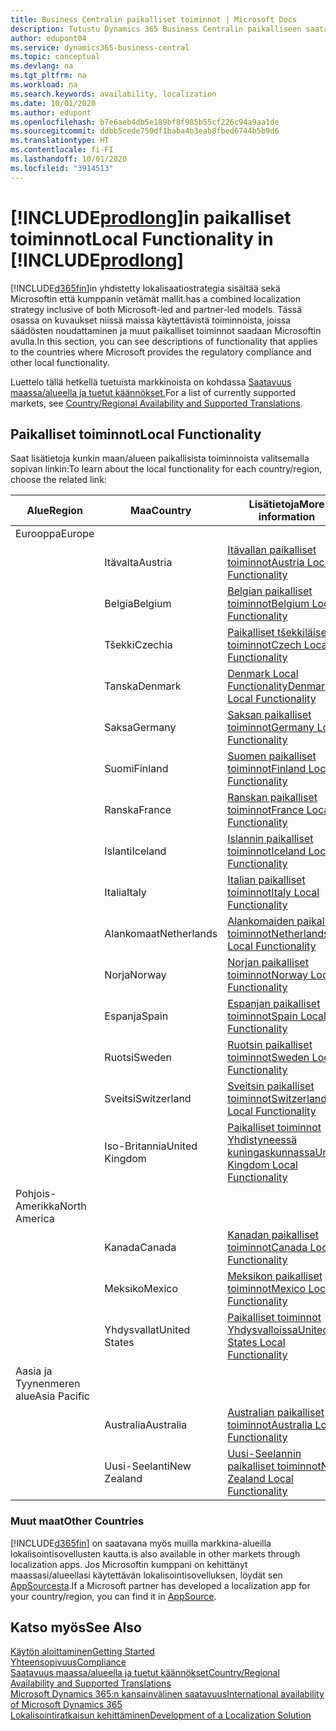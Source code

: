 ```yaml
---
title: Business Centralin paikalliset toiminnot | Microsoft Docs
description: Tutustu Dynamics 365 Business Centralin paikalliseen saatavuuteen ja säädösten noudattamiseen.
author: edupont04
ms.service: dynamics365-business-central
ms.topic: conceptual
ms.devlang: na
ms.tgt_pltfrm: na
ms.workload: na
ms.search.keywords: availability, localization
ms.date: 10/01/2020
ms.author: edupont
ms.openlocfilehash: b7e6aeb4db5e189bf8f985b55cf226c94a9aa1de
ms.sourcegitcommit: ddbb5cede750df1baba4b3eab8fbed6744b5b9d6
ms.translationtype: HT
ms.contentlocale: fi-FI
ms.lasthandoff: 10/01/2020
ms.locfileid: "3914513"
---
```

# <a name="local-functionality-in-prodlong"></a><span data-ttu-id="531a3-103">[!INCLUDE[prodlong](includes/prodlong.md)]in paikalliset toiminnot</span><span class="sxs-lookup"><span data-stu-id="531a3-103">Local Functionality in [!INCLUDE[prodlong](includes/prodlong.md)]</span></span>

[!INCLUDE[d365fin](includes/d365fin_md.md)]<span data-ttu-id="531a3-104">in yhdistetty lokalisaatiostrategia sisältää sekä Microsoftin että kumppanin vetämät mallit.</span><span class="sxs-lookup"><span data-stu-id="531a3-104">has a combined localization strategy inclusive of both Microsoft-led and partner-led models.</span></span> <span data-ttu-id="531a3-105">Tässä osassa on kuvaukset niissä maissa käytettävistä toiminnoista, joissa säädösten noudattaminen ja muut paikalliset toiminnot saadaan Microsoftin avulla.</span><span class="sxs-lookup"><span data-stu-id="531a3-105">In this section, you can see descriptions of functionality that applies to the countries where Microsoft provides the regulatory compliance and other local functionality.</span></span>  

<span data-ttu-id="531a3-106">Luettelo tällä hetkellä tuetuista markkinoista on kohdassa [Saatavuus maassa/alueella ja tuetut käännökset.](/dynamics365/business-central/dev-itpro/compliance/apptest-countries-and-translations?toc=/dynamics365/business-central/toc.json)</span><span class="sxs-lookup"><span data-stu-id="531a3-106">For a list of currently supported markets, see [Country/Regional Availability and Supported Translations](/dynamics365/business-central/dev-itpro/compliance/apptest-countries-and-translations?toc=/dynamics365/business-central/toc.json).</span></span>  

## <a name="local-functionality"></a><span data-ttu-id="531a3-107">Paikalliset toiminnot</span><span class="sxs-lookup"><span data-stu-id="531a3-107">Local Functionality</span></span>

<span data-ttu-id="531a3-108">Saat lisätietoja kunkin maan/alueen paikallisista toiminnoista valitsemalla sopivan linkin:</span><span class="sxs-lookup"><span data-stu-id="531a3-108">To learn about the local functionality for each country/region, choose the related link:</span></span>

| <span data-ttu-id="531a3-109">Alue</span><span class="sxs-lookup"><span data-stu-id="531a3-109">Region</span></span> | <span data-ttu-id="531a3-110">Maa</span><span class="sxs-lookup"><span data-stu-id="531a3-110">Country</span></span> | <span data-ttu-id="531a3-111">Lisätietoja</span><span class="sxs-lookup"><span data-stu-id="531a3-111">More information</span></span> |
| --- | --- |--- |
| <span data-ttu-id="531a3-112">Eurooppa</span><span class="sxs-lookup"><span data-stu-id="531a3-112">Europe</span></span> |  | |
|        | <span data-ttu-id="531a3-113">Itävalta</span><span class="sxs-lookup"><span data-stu-id="531a3-113">Austria</span></span> | [<span data-ttu-id="531a3-114">Itävallan paikalliset toiminnot</span><span class="sxs-lookup"><span data-stu-id="531a3-114">Austria Local Functionality</span></span>](localfunctionality/austria/austria-local-functionality.md) |
|        | <span data-ttu-id="531a3-115">Belgia</span><span class="sxs-lookup"><span data-stu-id="531a3-115">Belgium</span></span> | [<span data-ttu-id="531a3-116">Belgian paikalliset toiminnot</span><span class="sxs-lookup"><span data-stu-id="531a3-116">Belgium Local Functionality</span></span>](localfunctionality/belgium/belgium-local-functionality.md) |
|        | <span data-ttu-id="531a3-117">Tšekki</span><span class="sxs-lookup"><span data-stu-id="531a3-117">Czechia</span></span> | [<span data-ttu-id="531a3-118">Paikalliset tšekkiläiset toiminnot</span><span class="sxs-lookup"><span data-stu-id="531a3-118">Czech Local Functionality</span></span>](localfunctionality/czech/czech-local-functionality.md) |
|        | <span data-ttu-id="531a3-119">Tanska</span><span class="sxs-lookup"><span data-stu-id="531a3-119">Denmark</span></span> | [<span data-ttu-id="531a3-120">Denmark Local Functionality</span><span class="sxs-lookup"><span data-stu-id="531a3-120">Denmark Local Functionality</span></span>](localfunctionality/denmark/denmark-local-functionality.md) |
|        | <span data-ttu-id="531a3-121">Saksa</span><span class="sxs-lookup"><span data-stu-id="531a3-121">Germany</span></span> | [<span data-ttu-id="531a3-122">Saksan paikalliset toiminnot</span><span class="sxs-lookup"><span data-stu-id="531a3-122">Germany Local Functionality</span></span>](localfunctionality/germany/germany-local-functionality.md) |
|        | <span data-ttu-id="531a3-123">Suomi</span><span class="sxs-lookup"><span data-stu-id="531a3-123">Finland</span></span> | [<span data-ttu-id="531a3-124">Suomen paikalliset toiminnot</span><span class="sxs-lookup"><span data-stu-id="531a3-124">Finland Local Functionality</span></span>](localfunctionality/finland/finland-local-functionality.md) |
|        | <span data-ttu-id="531a3-125">Ranska</span><span class="sxs-lookup"><span data-stu-id="531a3-125">France</span></span> | [<span data-ttu-id="531a3-126">Ranskan paikalliset toiminnot</span><span class="sxs-lookup"><span data-stu-id="531a3-126">France Local Functionality</span></span>](localfunctionality/france/france-local-functionality.md) |
|        | <span data-ttu-id="531a3-127">Islanti</span><span class="sxs-lookup"><span data-stu-id="531a3-127">Iceland</span></span> | [<span data-ttu-id="531a3-128">Islannin paikalliset toiminnot</span><span class="sxs-lookup"><span data-stu-id="531a3-128">Iceland Local Functionality</span></span>](localfunctionality/iceland/iceland-local-functionality.md) |
|        | <span data-ttu-id="531a3-129">Italia</span><span class="sxs-lookup"><span data-stu-id="531a3-129">Italy</span></span> | [<span data-ttu-id="531a3-130">Italian paikalliset toiminnot</span><span class="sxs-lookup"><span data-stu-id="531a3-130">Italy Local Functionality</span></span>](localfunctionality/italy/italy-local-functionality.md) |
|        | <span data-ttu-id="531a3-131">Alankomaat</span><span class="sxs-lookup"><span data-stu-id="531a3-131">Netherlands</span></span> | [<span data-ttu-id="531a3-132">Alankomaiden paikalliset toiminnot</span><span class="sxs-lookup"><span data-stu-id="531a3-132">Netherlands Local Functionality</span></span>](localfunctionality/netherlands/netherlands-local-functionality.md) |
|        | <span data-ttu-id="531a3-133">Norja</span><span class="sxs-lookup"><span data-stu-id="531a3-133">Norway</span></span> | [<span data-ttu-id="531a3-134">Norjan paikalliset toiminnot</span><span class="sxs-lookup"><span data-stu-id="531a3-134">Norway Local Functionality</span></span>](localfunctionality/norway/norway-local-functionality.md) |
|        | <span data-ttu-id="531a3-135">Espanja</span><span class="sxs-lookup"><span data-stu-id="531a3-135">Spain</span></span> | [<span data-ttu-id="531a3-136">Espanjan paikalliset toiminnot</span><span class="sxs-lookup"><span data-stu-id="531a3-136">Spain Local Functionality</span></span>](localfunctionality/spain/spain-local-functionality.md) |
|        | <span data-ttu-id="531a3-137">Ruotsi</span><span class="sxs-lookup"><span data-stu-id="531a3-137">Sweden</span></span> | [<span data-ttu-id="531a3-138">Ruotsin paikalliset toiminnot</span><span class="sxs-lookup"><span data-stu-id="531a3-138">Sweden Local Functionality</span></span>](localfunctionality/sweden/sweden-local-functionality.md) |
|        | <span data-ttu-id="531a3-139">Sveitsi</span><span class="sxs-lookup"><span data-stu-id="531a3-139">Switzerland</span></span> | [<span data-ttu-id="531a3-140">Sveitsin paikalliset toiminnot</span><span class="sxs-lookup"><span data-stu-id="531a3-140">Switzerland Local Functionality</span></span>](localfunctionality/switzerland/switzerland-local-functionality.md) |
|        | <span data-ttu-id="531a3-141">Iso-Britannia</span><span class="sxs-lookup"><span data-stu-id="531a3-141">United Kingdom</span></span> | [<span data-ttu-id="531a3-142">Paikalliset toiminnot Yhdistyneessä kuningaskunnassa</span><span class="sxs-lookup"><span data-stu-id="531a3-142">United Kingdom Local Functionality</span></span>](localfunctionality/unitedkingdom/united-kingdom-local-functionality.md) |
| <span data-ttu-id="531a3-143">Pohjois-Amerikka</span><span class="sxs-lookup"><span data-stu-id="531a3-143">North America</span></span> |       |  |
|        | <span data-ttu-id="531a3-144">Kanada</span><span class="sxs-lookup"><span data-stu-id="531a3-144">Canada</span></span>|[<span data-ttu-id="531a3-145">Kanadan paikalliset toiminnot</span><span class="sxs-lookup"><span data-stu-id="531a3-145">Canada Local Functionality</span></span>](localfunctionality/canada/canada-local-functionality.md) |
|        | <span data-ttu-id="531a3-146">Meksiko</span><span class="sxs-lookup"><span data-stu-id="531a3-146">Mexico</span></span> | [<span data-ttu-id="531a3-147">Meksikon paikalliset toiminnot</span><span class="sxs-lookup"><span data-stu-id="531a3-147">Mexico Local Functionality</span></span>](localfunctionality/mexico/mexico-local-functionality.md) |
|        | <span data-ttu-id="531a3-148">Yhdysvallat</span><span class="sxs-lookup"><span data-stu-id="531a3-148">United States</span></span>|[<span data-ttu-id="531a3-149">Paikalliset toiminnot Yhdysvalloissa</span><span class="sxs-lookup"><span data-stu-id="531a3-149">United States Local Functionality</span></span>](localfunctionality/unitedstates/united-states-local-functionality.md) |
| <span data-ttu-id="531a3-150">Aasia ja Tyynenmeren alue</span><span class="sxs-lookup"><span data-stu-id="531a3-150">Asia Pacific</span></span> |       |  |
|        | <span data-ttu-id="531a3-151">Australia</span><span class="sxs-lookup"><span data-stu-id="531a3-151">Australia</span></span> | [<span data-ttu-id="531a3-152">Australian paikalliset toiminnot</span><span class="sxs-lookup"><span data-stu-id="531a3-152">Australia Local Functionality</span></span>](localfunctionality/australia/australia-local-functionality.md) |
|        | <span data-ttu-id="531a3-153">Uusi-Seelanti</span><span class="sxs-lookup"><span data-stu-id="531a3-153">New Zealand</span></span> | [<span data-ttu-id="531a3-154">Uusi-Seelannin paikalliset toiminnot</span><span class="sxs-lookup"><span data-stu-id="531a3-154">New Zealand Local Functionality</span></span>](localfunctionality/newzealand/new-zealand-local-functionality.md) |

### <a name="other-countries"></a><span data-ttu-id="531a3-155">Muut maat</span><span class="sxs-lookup"><span data-stu-id="531a3-155">Other Countries</span></span>

[!INCLUDE[d365fin](includes/d365fin_md.md)] <span data-ttu-id="531a3-156">on saatavana myös muilla markkina-alueilla lokalisointisovellusten kautta.</span><span class="sxs-lookup"><span data-stu-id="531a3-156">is also available in other markets through localization apps.</span></span> <span data-ttu-id="531a3-157">Jos Microsoftin kumppani on kehittänyt maassasi/alueellasi käytettävän lokalisointisovelluksen, löydät sen [AppSourcesta](https://go.microsoft.com/fwlink/?linkid=2081646).</span><span class="sxs-lookup"><span data-stu-id="531a3-157">If a Microsoft partner has developed a localization app for your country/region, you can find it in [AppSource](https://go.microsoft.com/fwlink/?linkid=2081646).</span></span>

## <a name="see-also"></a><span data-ttu-id="531a3-158">Katso myös</span><span class="sxs-lookup"><span data-stu-id="531a3-158">See Also</span></span>

[<span data-ttu-id="531a3-159">Käytön aloittaminen</span><span class="sxs-lookup"><span data-stu-id="531a3-159">Getting Started</span></span>](product-get-started.md)  
[<span data-ttu-id="531a3-160">Yhteensopivuus</span><span class="sxs-lookup"><span data-stu-id="531a3-160">Compliance</span></span>](compliance/compliance-overview.md)  
[<span data-ttu-id="531a3-161">Saatavuus maassa/alueella ja tuetut käännökset</span><span class="sxs-lookup"><span data-stu-id="531a3-161">Country/Regional Availability and Supported Translations</span></span>](/dynamics365/business-central/dev-itpro/compliance/apptest-countries-and-translations?toc=/dynamics365/business-central/toc.json)  
[<span data-ttu-id="531a3-162">Microsoft Dynamics 365:n kansainvälinen saatavuus</span><span class="sxs-lookup"><span data-stu-id="531a3-162">International availability of Microsoft Dynamics 365</span></span>](/dynamics365/get-started/availability)  
[<span data-ttu-id="531a3-163">Lokalisointiratkaisun kehittäminen</span><span class="sxs-lookup"><span data-stu-id="531a3-163">Development of a Localization Solution</span></span>](/dynamics365/business-central/dev-itpro/developer/readiness/readiness-develop-localization)  
